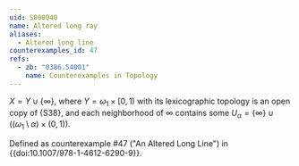 ```yaml
---
uid: S000040
name: Altered long ray
aliases:
  - Altered long line
counterexamples_id: 47
refs:
  - zb: "0386.54001" 
    name: Counterexamples in Topology
---
```


$X=Y\cup\{\infty\}$,
where $Y=\omega_1\times[0,1)$ with its lexicographic topology is an open copy
of {S38}, and each neighborhood of $\infty$ contains some
$U_\alpha=\{\infty\}\cup\Big(\big(\omega_1\setminus\alpha\big) \times (0,1)\Big)$.

Defined as counterexample #47 ("An Altered Long Line")
in {{doi:10.1007/978-1-4612-6290-9}}.
